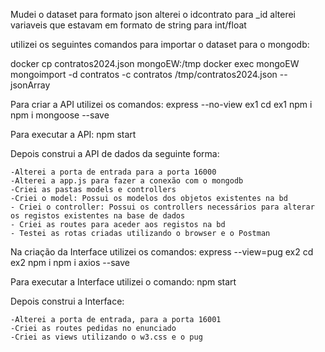 Mudei o dataset para formato json
alterei o idcontrato para _id
alterei variaveis que estavam em formato de string para int/float

utilizei os seguintes comandos para importar o dataset para o mongodb:

docker cp contratos2024.json  mongoEW:/tmp
docker exec mongoEW mongoimport -d contratos -c contratos /tmp/contratos2024.json --jsonArray

Para criar a API utilizei os comandos:
    express --no-view ex1
    cd ex1
    npm i 
    npm i mongoose --save 

Para executar a API:
    npm start

Depois construi a API de dados da seguinte forma:

    -Alterei a porta de entrada para a porta 16000
    -Alterei a app.js para fazer a conexão com o mongodb
    -Criei as pastas models e controllers 
    -Criei o model: Possui os modelos dos objetos existentes na bd
    - Criei o controller: Possui os controllers necessários para alterar os registos existentes na base de dados 
    - Criei as routes para aceder aos registos na bd
    - Testei as rotas criadas utilizando o browser e o Postman

Na criação da Interface utilizei os comandos:
    express --view=pug ex2
    cd ex2
    npm i 
    npm i axios --save 

Para executar a Interface utilizei o comando:
    npm start


Depois construi a Interface:

    -Alterei a porta de entrada, para a porta 16001
    -Criei as routes pedidas no enunciado 
    -Criei as views utilizando o w3.css e o pug













